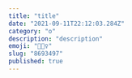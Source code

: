 ```yaml
---
title: "title"
date: "2021-09-11T22:12:03.284Z"
category: "o"
description: "description"
emoji: "🧖🏻‍♀️"
slug: "8693497"
published: true
---
```

